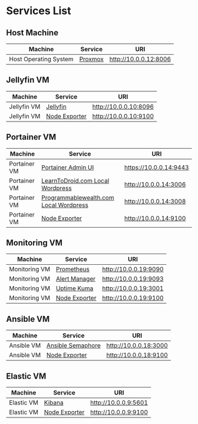 # Services List

## Host Machine

| Machine               | Service                          | URI                   |
| --------------------- | -------------------------------- | --------------------- |
| Host Operating System | [Proxmox](http://10.0.0.12:8006) | http://10.0.0.12:8006 |

## Jellyfin VM

| Machine     | Service                                | URI                   |
| ----------- | -------------------------------------- | --------------------- |
| Jellyfin VM | [Jellyfin](http://10.0.0.10:8096)      | http://10.0.0.10:8096 |
| Jellyfin VM | [Node Exporter](http://10.0.0.10:9100) | http://10.0.0.10:9100 |

## Portainer VM

| Machine      | Service                                                                  | URI                    |
| ------------ | ------------------------------------------------------------------------ | ---------------------- |
| Portainer VM | [Portainer Admin UI](https://10.0.0.14:9443)                             | https://10.0.0.14:9443 |
| Portainer VM | [LearnToDroid.com Local Wordpress](http://10.0.0.14:3006/wp-admin)       | http://10.0.0.14:3006  |
| Portainer VM | [Programmablewealth.com Local Wordpress](http://10.0.0.14:3008/wp-admin) | http://10.0.0.14:3008  |
| Portainer VM | [Node Exporter](http://10.0.0.14:9100)                                   | http://10.0.0.14:9100  |

## Monitoring VM

| Machine       | Service                                | URI                   |
| ------------- | -------------------------------------- | --------------------- |
| Monitoring VM | [Prometheus](http://10.0.0.19:9090)    | http://10.0.0.19:9090 |
| Monitoring VM | [Alert Manager](http://10.0.0.19:9093) | http://10.0.0.19:9093 |
| Monitoring VM | [Uptime Kuma](http://10.0.0.19:3001)   | http://10.0.0.19:3001 |
| Monitoring VM | [Node Exporter](http://10.0.0.19:9100) | http://10.0.0.19:9100 |

## Ansible VM

| Machine    | Service                                    | URI                   |
| ---------- | ------------------------------------------ | --------------------- |
| Ansible VM | [Ansible Semaphore](http://10.0.0.18:3000) | http://10.0.0.18:3000 |
| Ansible VM | [Node Exporter](http://10.0.0.18:9100)     | http://10.0.0.18:9100 |

## Elastic VM

| Machine    | Service                               | URI                  |
| ---------- | ------------------------------------- | -------------------- |
| Elastic VM | [Kibana](http://10.0.0.9:5601)        | http://10.0.0.9:5601 |
| Elastic VM | [Node Exporter](http://10.0.0.9:9100) | http://10.0.0.9:9100 |
